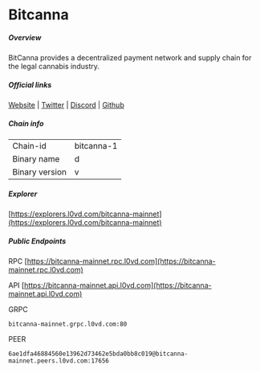# Bitcanna


##### Overview
BitCanna provides a decentralized payment network and supply chain for the legal cannabis industry.


##### Official links
[Website](https://www.bitcanna.io/) | [Twitter](https://twitter.com/BitcannaGlobal) | [Discord](https://discord.gg/97wUcHqxxE) | [Github](https://github.com/BitCannaGlobal)

##### Chain info

|  |  |
| ------ | ------ |
| Chain-id | bitcanna-1 |
| Binary name | d |
| Binary version | v |

##### Explorer
[https://explorers.l0vd.com/bitcanna-mainnet](https://explorers.l0vd.com/bitcanna-mainnet)

##### Public Endpoints
RPC
[https://bitcanna-mainnet.rpc.l0vd.com](https://bitcanna-mainnet.rpc.l0vd.com)

API
[https://bitcanna-mainnet.api.l0vd.com](https://bitcanna-mainnet.api.l0vd.com)

GRPC
```
bitcanna-mainnet.grpc.l0vd.com:80
```

PEER
```
6ae1dfa46884560e13962d73462e5bda0bb8c019@bitcanna-mainnet.peers.l0vd.com:17656
```
